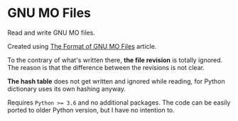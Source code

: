 # GNU MO Files

Read and write GNU MO files.

Created using [The Format of GNU MO Files](https://www.gnu.org/software/gettext/manual/html_node/MO-Files.html) article.

To the contrary of what's written there, **the file revision** is totally ignored.
The reason is that the difference between the revisions is not clear.

**The hash table** does not get written and ignored while reading, for Python dictionary uses its own hashing anyway.

Requires `Python >= 3.6` and no additional packages.
The code can be easily ported to older Python version, but I have no intention to.

